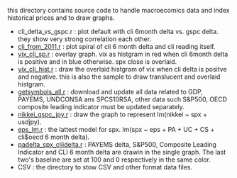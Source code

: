 
this directory contains source code to handle macroecomics data and index historical prices and to draw graphs.

* cli_delta_vs_gspc.r : plot default with cli 6month delta vs. gspc delta. they show very strong correlation each other.
* [cli_from_2011.r](https://00819.blogspot.com/2019/03/vix-cli-6-month-delta-and-s.html) : plot spiral of cli 6 month delta and cli reading itself.
* [vix_cli_sp.r](https://00819.blogspot.com/2019/03/vix-cli-6-month-delta-and-s.html) : overlay graph. vix as histgram in red when cli 6month delta is positive and in blue otherwise. spx close is overlaid.
* [vix_cli_hist.r](https://00819.blogspot.com/2019/03/vix-vs-cli-6-month-delta.html) : draw the overlaid  histgram of vix when cli delta is positve and negative. this is also the sample to draw translucent and overlaid histgram.
* [getsymbols_all.r](http://00819.blogspot.com/2018/09/prepare-data-getsymbols-autoarima.html) : download and update all data related to GDP, PAYEMS, UNDCONSA ans SPCS10RSA, other data such S&P500, OECD composite leading indicator must be updated separately.
* [nikkei_gspc_jpy.r](https://00819.blogspot.com/2018/02/calculate-nikkei225-vol3.html) : draw the graph to represent lm(nikkei ~ spx + usdjpy).
* [eps_lm.r](http://00819.blogspot.com/2019/03/new-model-cli-6-month-delta-eps-pa-uc.html) : the lattest model for spx. lm(spx ~ eps + PA + UC + CS + cli$oecd 6 month delta).
* [padelta_spx_cliidelta.r](http://00819.blogspot.com/2019/02/plot-abline-eps-gspc.html) : PAYEMS delta, S&P500, Composite Leading Indicator and CLI 6 month delta are drawin in the single graph. The last two's baseline are set at 100 and 0 respectively in the same color.
* CSV : the directory to stow CSV and other format data files.
